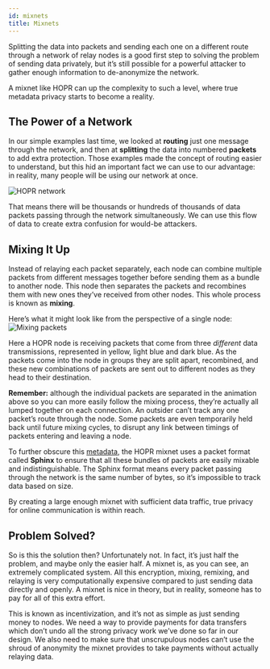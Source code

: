 ```yaml
---
id: mixnets
title: Mixnets
---
```


Splitting the data into packets and sending each one on a different route through a network of relay nodes is a good first step to solving the problem of sending data privately, but it’s still possible for a powerful attacker to gather enough information to de-anonymize the network.

A mixnet like HOPR can up the complexity to such a level, where true metadata privacy starts to become a reality.

## The Power of a Network

In our simple examples last time, we looked at **routing** just one message through the network, and then at **splitting** the data into numbered **packets** to add extra protection. Those examples made the concept of routing easier to understand, but this hid an important fact we can use to our advantage: in reality, many people will be using our network at once.

![HOPR network](/img/core/hopr_network.gif)

That means there will be thousands or hundreds of thousands of data packets passing through the network simultaneously. We can use this flow of data to create extra confusion for would-be attackers.

## Mixing It Up

Instead of relaying each packet separately, each node can combine multiple packets from different messages together before sending them as a bundle to another node. This node then separates the packets and recombines them with new ones they’ve received from other nodes. This whole process is known as **mixing**.

Here’s what it might look like from the perspective of a single node:
![Mixing packets](/img/core/mixing_packets.gif)

Here a HOPR node is receiving packets that come from three _different_ data transmissions, represented in yellow, light blue and dark blue. As the packets come into the node in groups they are split apart, recombined, and these new combinations of packets are sent out to different nodes as they head to their destination.

**Remember:** although the individual packets are separated in the animation above so you can more easily follow the mixing process, they’re actually all lumped together on each connection. An outsider can’t track any one packet’s route through the node. Some packets are even temporarily held back until future mixing cycles, to disrupt any link between timings of packets entering and leaving a node.

To further obscure this [metadata](https://medium.com/hoprnet/hopr-basics-episode-2-what-is-metadata-8b973ae24871), the HOPR mixnet uses a packet format called **Sphinx** to ensure that all these bundles of packets are easily mixable and indistinguishable. The Sphinx format means every packet passing through the network is the same number of bytes, so it’s impossible to track data based on size.

By creating a large enough mixnet with sufficient data traffic, true privacy for online communication is within reach.

## Problem Solved?

So is this the solution then? Unfortunately not. In fact, it’s just half the problem, and maybe only the easier half. A mixnet is, as you can see, an extremely complicated system. All this encryption, mixing, remixing, and relaying is very computationally expensive compared to just sending data directly and openly. A mixnet is nice in theory, but in reality, someone has to pay for all of this extra effort.

This is known as incentivization, and it’s not as simple as just sending money to nodes. We need a way to provide payments for data transfers which don’t undo all the strong privacy work we’ve done so far in our design. We also need to make sure that unscrupulous nodes can’t use the shroud of anonymity the mixnet provides to take payments without actually relaying data.
